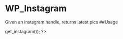 # WP_Instagram
Given an instagram handle, returns latest pics 
##Usage
<?php 
$instagram = new WP_Instagram;
print_r($instagram->get_instagram());
?>
